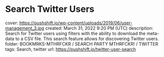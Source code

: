 # Search Twitter Users

cover: https://pushshift.io/wp-content/uploads/2019/06/user-management_3.jpg
created: March 31, 2022 9:20 PM (UTC)
description: Search for Twitter users using filters with the ability to download the meta-data to a CSV file. This search feature allows for discovering Twitter users.
folder: BOOKMRKS-MTHRFCKR / SEARCH PARTY MTHRFCKR! / TWITTER
tags: Search, twitter
url: https://pushshift.io/twitter-user-search